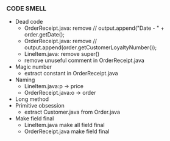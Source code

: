 ### CODE SMELL

- Dead code
  - OrderReceipt.java: remove //        output.append("Date - " + order.getDate();
  - OrderReceipt.java: remove //        output.append(order.getCustomerLoyaltyNumber());
  - LineItem.java: remove super()
  - remove unuseful comment in OrderReceipt.java
- Magic number
  - extract constant in OrderReceipt.java
- Naming
  - LineItem.java:p -> price
  - OrderReceipt.java:o -> order
- Long method
- Primitive obsession
  - extract Customer.java from Order.java
- Make field final
  - LineItem.java make all field final
  - OrderReceipt.java make field final
